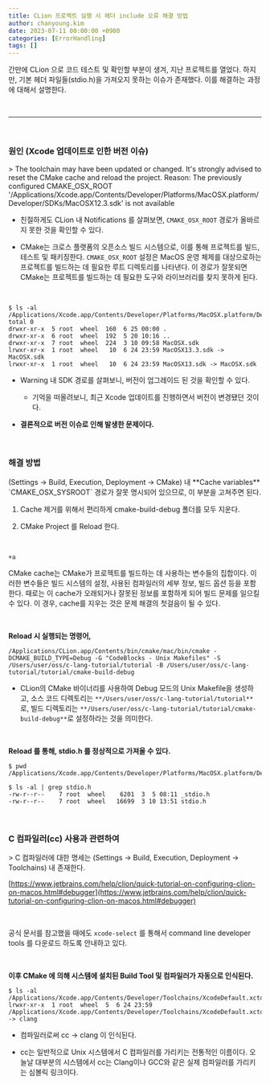 ```yaml
---
title: CLion 프로젝트 실행 시 헤더 include 오류 해결 방법
author: chanyoung.kim
date: 2023-07-11 00:00:00 +0900
categories: [ErrorHandling]
tags: []
---
```


간만에 CLion 으로 코드 테스트 및 확인할 부분이 생겨, 지난 프로젝트를 열었다. 하지만, 기본 헤더 파일들(stdio.h)을 가져오지 못하는 이슈가 존재했다. 이를 해결하는 과정에 대해서 설명한다.

<br/>




---

<br/>




<h3 id="원인-(Xcode-업데이트로-인한-버전-이슈)">원인 (Xcode 업데이트로 인한 버전 이슈)</h3>
> The toolchain may have been updated or changed. It's strongly advised to reset the CMake cache and reload the project. Reason: The previously configured CMAKE_OSX_ROOT '/Applications/Xcode.app/Contents/Developer/Platforms/MacOSX.platform/Developer/SDKs/MacOSX12.3.sdk' is not available

- 친절하게도 CLion 내 Notifications 를 살펴보면, `CMAKE_OSX_ROOT` 경로가 올바르지 못한 것을 확인할 수 있다.

- CMake는 크로스 플랫폼의 오픈소스 빌드 시스템으로, 이를 통해 프로젝트를 빌드, 테스트 및 패키징한다. `CMAKE_OSX_ROOT` 설정은 MacOS 운영 체제를 대상으로하는 프로젝트를 빌드하는 데 필요한 루트 디렉토리를 나타낸다. 이 경로가 잘못되면 CMake는 프로젝트를 빌드하는 데 필요한 도구와 라이브러리를 찾지 못하게 된다.

<br/>



```Shell
$ ls -al /Applications/Xcode.app/Contents/Developer/Platforms/MacOSX.platform/Developer/SDKs
total 0
drwxr-xr-x  5 root  wheel  160  6 25 00:00 .
drwxr-xr-x  6 root  wheel  192  5 20 10:16 ..
drwxr-xr-x  7 root  wheel  224  3 10 09:58 MacOSX.sdk
lrwxr-xr-x  1 root  wheel   10  6 24 23:59 MacOSX13.3.sdk -> MacOSX.sdk
lrwxr-xr-x  1 root  wheel   10  6 24 23:59 MacOSX13.sdk -> MacOSX.sdk
```

- Warning 내 SDK 경로를 살펴보니, 버전이 업그레이드 된 것을 확인할 수 있다.

   - 기억을 떠올려보니, 최근 Xcode 업데이트를 진행하면서 버전이 변경됐던 것이다.

- **결론적으로 버전 이슈로 인해 발생한 문제이다.**

<br/>




<h3 id="해결-방법">해결 방법</h3>
(Settings → Build, Execution, Deployment → CMake) 내 **Cache variables** `CMAKE_OSX_SYSROOT` 경로가 잘못 명시되어 있으므로, 이 부분을 고쳐주면 된다.

1. Cache 제거를 위해서 편리하게 cmake-build-debug 폴더를 모두 지운다.

2. CMake Project 를 Reload 한다.

<br/>



`+a`

CMake cache는 CMake가 프로젝트를 빌드하는 데 사용하는 변수들의 집합이다. 이러한 변수들은 빌드 시스템의 설정, 사용된 컴파일러의 세부 정보, 빌드 옵션 등을 포함한다. 때로는 이 cache가 오래되거나 잘못된 정보를 포함하게 되어 빌드 문제를 일으킬 수 있다. 이 경우, cache를 지우는 것은 문제 해결의 첫걸음이 될 수 있다.

<br/>



**Reload 시 실행되는 명령어,**

```Shell
/Applications/CLion.app/Contents/bin/cmake/mac/bin/cmake -DCMAKE_BUILD_TYPE=Debug -G "CodeBlocks - Unix Makefiles" -S /Users/user/oss/c-lang-tutorial/tutorial -B /Users/user/oss/c-lang-tutorial/tutorial/cmake-build-debug
```

- CLion의 CMake 바이너리를 사용하여 Debug 모드의 Unix Makefile을 생성하고, 소스 코드 디렉토리는 `**/Users/user/oss/c-lang-tutorial/tutorial**`로, 빌드 디렉토리는 `**/Users/user/oss/c-lang-tutorial/tutorial/cmake-build-debug**`로 설정하라는 것을 의미한다.

<br/>



**Reload 를 통해, stdio.h 를 정상적으로 가져올 수 있다.**

```Shell
$ pwd
/Applications/Xcode.app/Contents/Developer/Platforms/MacOSX.platform/Developer/SDKs/MacOSX13.3.sdk/usr/include

$ ls -al | grep stdio.h
-rw-r--r--    7 root  wheel    6201  3  5 08:11 _stdio.h
-rw-r--r--    7 root  wheel   16699  3 10 13:51 stdio.h
```

<br/>




<h3 id="C-컴파일러(cc)-사용과-관련하여">C 컴파일러(cc) 사용과 관련하여</h3>
> C 컴파일러에 대한 명세는 (Settings → Build, Execution, Deployment → Toolchains) 내 존재한다.

<br/>



[https://www.jetbrains.com/help/clion/quick-tutorial-on-configuring-clion-on-macos.html#debugger](https://www.jetbrains.com/help/clion/quick-tutorial-on-configuring-clion-on-macos.html#debugger)

<br/>



공식 문서를 참고했을 때에도 `xcode-select` 를 통해서 command line developer tools 를 다운로드 하도록 안내하고 있다.

<br/>



**이후 CMake 에 의해 시스템에 설치된 Build Tool 및 컴파일러가 자동으로 인식된다.**

```Shell
$ ls -al /Applications/Xcode.app/Contents/Developer/Toolchains/XcodeDefault.xctoolchain/usr/bin/cc
lrwxr-xr-x  1 root  wheel  5  6 24 23:59 /Applications/Xcode.app/Contents/Developer/Toolchains/XcodeDefault.xctoolchain/usr/bin/cc -> clang
```

- 컴파일러로써 cc → clang 이 인식된다.

- cc는 일반적으로 Unix 시스템에서 C 컴파일러를 가리키는 전통적인 이름이다. 오늘날 대부분의 시스템에서 cc는 Clang이나 GCC와 같은 실제 컴파일러를 가리키는 심볼릭 링크이다.

<br/>



